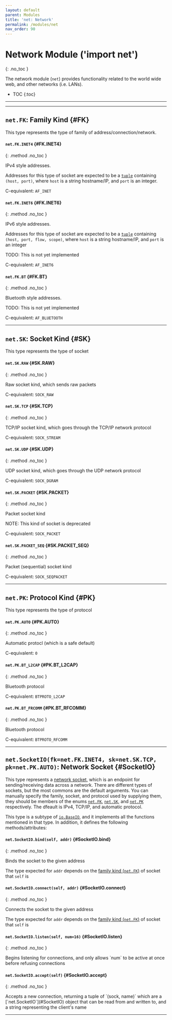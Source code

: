 ```yaml
---
layout: default
parent: Modules
title: 'net: Network'
permalink: /modules/net
nav_order: 90
---
```


# Network Module ('import net')
{: .no_toc }

The network module (`net`) provides functionality related to the world wide web, and other networks (i.e. LANs). 


 * TOC
{:toc}

---


---

## `net.FK`: Family Kind {#FK}

This type represents the type of family of address/connection/network.

#### `net.FK.INET4` {#FK.INET4}
{: .method .no_toc }

<div class="method-text" markdown="1">
IPv4 style addresses.

Addresses for this type of socket are expected to be a [`tuple`](/builtins#tuple) containing `(host, port)`, where `host` is a string hostname/IP, and `port` is an integer.


C-equivalent: `AF_INET`
</div>

#### `net.FK.INET6` {#FK.INET6}
{: .method .no_toc }

<div class="method-text" markdown="1">
IPv6 style addresses.

Addresses for this type of socket are expected to be a [`tuple`](/builtins#tuple) containing `(host, port, flow, scope)`, where `host` is a string hostname/IP, and `port` is an integer

TODO: This is not yet implemented

C-equivalent: `AF_INET6`

</div>


#### `net.FK.BT` {#FK.BT}
{: .method .no_toc }

<div class="method-text" markdown="1">
Bluetooth style addresses.

TODO: This is not yet implemented

C-equivalent: `AF_BLUETOOTH`
</div>

---

## `net.SK`: Socket Kind {#SK}

This type represents the type of socket

#### `net.SK.RAW` {#SK.RAW}
{: .method .no_toc }

<div class="method-text" markdown="1">
Raw socket kind, which sends raw packets

C-equivalent: `SOCK_RAW`
</div>

#### `net.SK.TCP` {#SK.TCP}
{: .method .no_toc }

<div class="method-text" markdown="1">
TCP/IP socket kind, which goes through the TCP/IP network protocol

C-equivalent: `SOCK_STREAM`
</div>

#### `net.SK.UDP` {#SK.UDP}
{: .method .no_toc }

<div class="method-text" markdown="1">
UDP socket kind, which goes through the UDP network protocol

C-equivalent: `SOCK_DGRAM`
</div>

#### `net.SK.PACKET` {#SK.PACKET}
{: .method .no_toc }

<div class="method-text" markdown="1">
Packet socket kind

NOTE: This kind of socket is deprecated

C-equivalent: `SOCK_PACKET`
</div>


#### `net.SK.PACKET_SEQ` {#SK.PACKET_SEQ}
{: .method .no_toc }

<div class="method-text" markdown="1">
Packet (sequential) socket kind

C-equivalent: `SOCK_SEQPACKET`
</div>

---


## `net.PK`: Protocol Kind {#PK}

This type represents the type of protocol

#### `net.PK.AUTO` {#PK.AUTO}
{: .method .no_toc }

<div class="method-text" markdown="1">
Automatic protocl (which is a safe default)

C-equivalent: `0`
</div>

#### `net.PK.BT_L2CAP` {#PK.BT_L2CAP}
{: .method .no_toc }

<div class="method-text" markdown="1">
Bluetooth protocol

C-equivalent: `BTPROTO_L2CAP`
</div>


#### `net.PK.BT_FRCOMM` {#PK.BT_RFCOMM}
{: .method .no_toc }

<div class="method-text" markdown="1">
Bluetooth protocol

C-equivalent: `BTPROTO_RFCOMM`
</div>

---


## `net.SocketIO(fk=net.FK.INET4, sk=net.SK.TCP, pk=net.PK.AUTO)`: Network Socket {#SocketIO}

This type represents a [network socket](https://en.wikipedia.org/wiki/Network_socket), which is an endpoint for sending/receiving data across a network. There are different types of sockets, but the most commons are the default arguments. You can manually specify the family, socket, and protocol used by supplying them, they should be members of the enums [`net.FK`](#FK), [`net.SK`](#SK), and [`net.PK`](#PK) respectively. The dfeault is IPv4, TCP/IP, and automatic protocol.

This type is a subtype of [`io.BaseIO`](/modules/io#BaseIO), and it implements all the functions mentioned in that type. In addition, it defines the following methods/attributes:


#### `net.SocketIO.bind(self, addr)` {#SocketIO.bind}
{: .method .no_toc }

<div class="method-text" markdown="1">
Binds the socket to the given address

The type expected for `addr` depends on the [family kind (`net.FK`)](#FK) of socket that `self` is
</div>

#### `net.SocketIO.connect(self, addr)` {#SocketIO.connect}
{: .method .no_toc }

<div class="method-text" markdown="1">
Connects the socket to the given address

The type expected for `addr` depends on the [family kind (`net.FK`)](#FK) of socket that `self` is
</div>

#### `net.SocketIO.listen(self, num=16)` {#SocketIO.listen}
{: .method .no_toc }

<div class="method-text" markdown="1">
Begins listening for connections, and only allows `num` to be active at once before refusing connections
</div>

#### `net.SocketIO.accept(self)` {#SocketIO.accept}
{: .method .no_toc }

<div class="method-text" markdown="1">
Accepts a new connection, returning a tuple of `(sock, name)` which are a [`net.SocketIO`](#SocketIO) object that can be read from and written to, and a string representing the client's name
</div>

---
